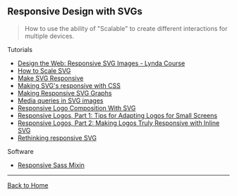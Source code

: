 ## Responsive Design with SVGs
> How to use the ability of "Scalable" to create different interactions for multiple devices.

Tutorials

* [Design the Web: Responsive SVG Images - Lynda Course](http://www.lynda.com/CSS-tutorials/Design-Web-Responsive-SVG-Images/366454-2.html)
* [How to Scale SVG](https://css-tricks.com/scale-svg/)
* [Make SVG Responsive](http://thenewcode.com/744/Make-SVG-Responsive)
* [Making SVG's responsive with CSS](http://tympanus.net/codrops/2014/08/19/making-svgs-responsive-with-css/)
* [Making Responsive SVG Graphs](http://meloncholy.com/blog/making-responsive-svg-graphs/)
* [Media queries in SVG images](https://cloudfour.com/thinks/media-queries-in-svg-images/)
* [Responsive Logo Composition With SVG](https://cloudfour.com/thinks/responsive-logo-composition-with-svg/)
* [Responsive Logos, Part 1: Tips for Adapting Logos for Small Screens](https://viget.com/inspire/responsive-logos-part-1-tips-for-adapting-logos-for-small-screens)
* [Responsive Logos, Part 2: Making Logos Truly Responsive with Inline SVG](https://viget.com/inspire/responsive-logos-part-2-making-logos-truly-responsive-with-svg)
* [Rethinking responsive SVG](http://www.smashingmagazine.com/2014/03/05/rethinking-responsive-svg/)

Software

* [Responsive Sass Mixin](https://unicorn-ui.com/blog/responsive-svg-mixin.html)

---
[Back to Home](https://github.com/knbknb/awesome-svg)
